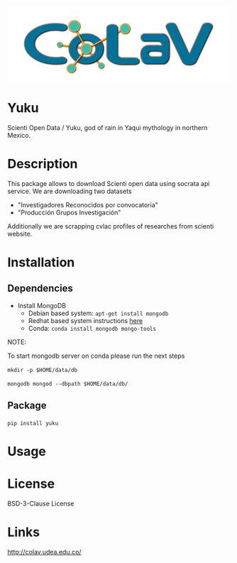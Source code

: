 <center><img src="https://raw.githubusercontent.com/colav/colav.github.io/master/img/Logo.png"/></center>

# Yuku
Scienti Open Data / Yuku, god of rain in Yaqui mythology in northern Mexico.


# Description
This package allows to download Scienti open data using socrata api service.
We are downloading two datasets 
* "Investigadores Reconocidos por convocatoria"
* "Producción Grupos Investigación"

Additionally we are scrapping cvlac profiles of researches from scienti website.

# Installation

## Dependencies
* Install MongoDB
    * Debian based system: `apt-get install mongodb`
    * Redhat based system instructions [here](https://docs.mongodb.com/manual/tutorial/install-mongodb-on-red-hat/)
    * Conda: `conda install mongodb mongo-tools`

NOTE:

To start mongodb server on conda please run the next steps

`
mkdir -p $HOME/data/db 
`

`
mongodb mongod --dbpath $HOME/data/db/
`

## Package
`pip install yuku`

# Usage


# License
BSD-3-Clause License 

# Links
http://colav.udea.edu.co/



